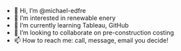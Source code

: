 - 👋 Hi, I’m @michael-edfre
- 👀 I’m interested in renewable enery
- 🌱 I’m currently learning Tableau, GitHub
- 💞️ I’m looking to collaborate on pre-construction costing
- 📫 How to reach me: call, message, email you decide! 

<!---
michael-edfre/michael-edfre is a ✨ special ✨ repository because its `README.md` (this file) appears on your GitHub profile.
You can click the Preview link to take a look at your changes.
--->
